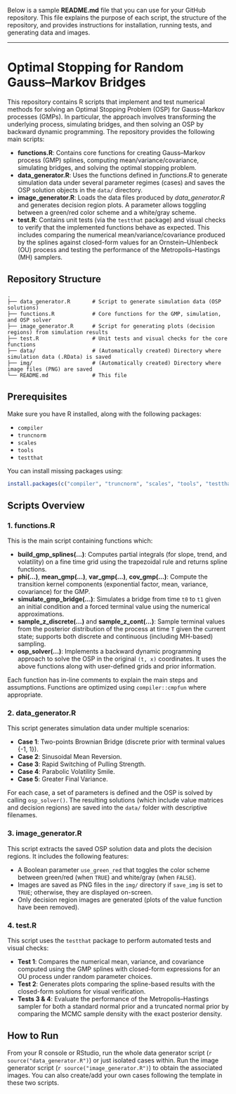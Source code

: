 Below is a sample **README.md** file that you can use for your GitHub repository. This file explains the purpose of each script, the structure of the repository, and provides instructions for installation, running tests, and generating data and images.

---

# Optimal Stopping for Random Gauss–Markov Bridges

This repository contains R scripts that implement and test numerical methods for solving an Optimal Stopping Problem (OSP) for Gauss–Markov processes (GMPs). In particular, the approach involves transforming the underlying process, simulating bridges, and then solving an OSP by backward dynamic programming. The repository provides the following main scripts:

- **functions.R**: Contains core functions for creating Gauss–Markov process (GMP) splines, computing mean/variance/covariance, simulating bridges, and solving the optimal stopping problem.
- **data_generator.R**: Uses the functions defined in *functions.R* to generate simulation data under several parameter regimes (cases) and saves the OSP solution objects in the `data/` directory.
- **image_generator.R**: Loads the data files produced by *data_generator.R* and generates decision region plots. A parameter allows toggling between a green/red color scheme and a white/gray scheme.
- **test.R**: Contains unit tests (via the `testthat` package) and visual checks to verify that the implemented functions behave as expected. This includes comparing the numerical mean/variance/covariance produced by the splines against closed-form values for an Ornstein–Uhlenbeck (OU) process and testing the performance of the Metropolis–Hastings (MH) samplers.

## Repository Structure

```
.
├── data_generator.R       # Script to generate simulation data (OSP solutions)
├── functions.R            # Core functions for the GMP, simulation, and OSP solver
├── image_generator.R      # Script for generating plots (decision regions) from simulation results
├── test.R                 # Unit tests and visual checks for the core functions
├── data/                  # (Automatically created) Directory where simulation data (.RData) is saved
├── img/                   # (Automatically created) Directory where image files (PNG) are saved
└── README.md              # This file
```

## Prerequisites

Make sure you have R installed, along with the following packages:

- `compiler`
- `truncnorm`
- `scales`
- `tools`
- `testthat`

You can install missing packages using:

```r
install.packages(c("compiler", "truncnorm", "scales", "tools", "testthat"))
```

## Scripts Overview

### 1. functions.R

This is the main script containing functions which:

- **build_gmp_splines(...)**: Computes partial integrals (for slope, trend, and volatility) on a fine time grid using the trapezoidal rule and returns spline functions.
- **phi(...)**, **mean_gmp(...)**, **var_gmp(...)**, **cov_gmp(...)**: Compute the transition kernel components (exponential factor, mean, variance, covariance) for the GMP.
- **simulate_gmp_bridge(...)**: Simulates a bridge from time `t0` to `t1` given an initial condition and a forced terminal value using the numerical approximations.
- **sample_z_discrete(...)** and **sample_z_cont(...)**: Sample terminal values from the posterior distribution of the process at time `T` given the current state; supports both discrete and continuous (including MH-based) sampling.
- **osp_solver(...)**: Implements a backward dynamic programming approach to solve the OSP in the original `(t, x)` coordinates. It uses the above functions along with user-defined grids and prior information.

Each function has in-line comments to explain the main steps and assumptions. Functions are optimized using `compiler::cmpfun` where appropriate.

### 2. data_generator.R

This script generates simulation data under multiple scenarios:
- **Case 1**: Two-points Brownian Bridge (discrete prior with terminal values \{-1, 1\}).
- **Case 2**: Sinusoidal Mean Reversion.
- **Case 3**: Rapid Switching of Pulling Strength.
- **Case 4**: Parabolic Volatility Smile.
- **Case 5**: Greater Final Variance.

For each case, a set of parameters is defined and the OSP is solved by calling `osp_solver()`. The resulting solutions (which include value matrices and decision regions) are saved into the `data/` folder with descriptive filenames.

### 3. image_generator.R

This script extracts the saved OSP solution data and plots the decision regions. It includes the following features:
- A Boolean parameter `use_green_red` that toggles the color scheme between green/red (when `TRUE`) and white/gray (when `FALSE`).
- Images are saved as PNG files in the `img/` directory if `save_img` is set to `TRUE`; otherwise, they are displayed on-screen.
- Only decision region images are generated (plots of the value function have been removed).

### 4. test.R

This script uses the `testthat` package to perform automated tests and visual checks:
- **Test 1**: Compares the numerical mean, variance, and covariance computed using the GMP splines with closed-form expressions for an OU process under random parameter choices.
- **Test 2**: Generates plots comparing the spline-based results with the closed-form solutions for visual verification.
- **Tests 3 & 4**: Evaluate the performance of the Metropolis–Hastings sampler for both a standard normal prior and a truncated normal prior by comparing the MCMC sample density with the exact posterior density.

## How to Run

From your R console or RStudio, run the whole data generator script (`r source("data_generator.R")`) or just isolated cases within. Run the image generator script (`r source("image_generator.R")`) to obtain the associated images. You can also create/add your own cases following the template in these two scripts.
